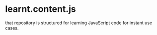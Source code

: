 # learnt.content.js
that repository is structured for learning JavaScript code for instant use cases.
